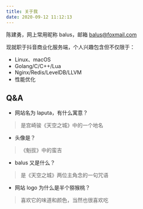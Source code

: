 ```yaml
---
title: 关于我
date: 2020-09-12 11:12:13
---
```


陈建勇，网上常用昵称 balus，邮箱 balus@foxmail.com

现就职于抖音商业化服务端，个人兴趣包含但不仅限于：

- Linux、macOS
- Golang/C/C++/Lua
- Nginx/Redis/LevelDB/LLVM
- 性能优化

## Q&A

- 网站名为 laputa，有什么寓意？
> 是宫崎骏《天空之城》中的一个地名

- 头像是？
> 《魁拔》中的蛮吉

- balus 又是什么？
> 是《天空之城》两位主角念的一句咒语

- 网站 logo 为什么是半个猕猴桃？
> 喜欢它的味道和颜色，当然也很喜欢吃
